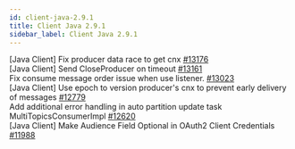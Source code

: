 ```yaml
---
id: client-java-2.9.1
title: Client Java 2.9.1 
sidebar_label: Client Java 2.9.1 
---
```


[Java Client] Fix producer data race to get cnx [#13176](https://github.com/apache/pulsar/pull/13176)  
[Java Client] Send CloseProducer on timeout [#13161](https://github.com/apache/pulsar/pull/13161)  
Fix consume message order issue when use listener. [#13023](https://github.com/apache/pulsar/pull/13023)  
[Java Client] Use epoch to version producer's cnx to prevent early delivery of messages [#12779](https://github.com/apache/pulsar/pull/12779)  
Add additional error handling in auto partition update task MultiTopicsConsumerImpl [#12620](https://github.com/apache/pulsar/pull/12620)  
[Java Client] Make Audience Field Optional in OAuth2 Client Credentials [#11988](https://github.com/apache/pulsar/pull/11988)  

